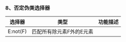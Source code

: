 ### 8、否定伪类选择器 ###
| 选择器 | 类型 |功能描述 |
|:-------------:|:-------------:| -----|
|E:not(F)|匹配所有除元素F外的E元素||